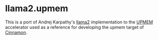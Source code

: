 # llama2.upmem

This is a port of Andrej Karpathy's [llama2](https://github.com/karpathy/llama2) implementation to the [UPMEM](https://upmem.com/) accelerator used as a reference for developing the upmem target of [Cinnamon](https://github.com/tud-ccc/cinnamon).
